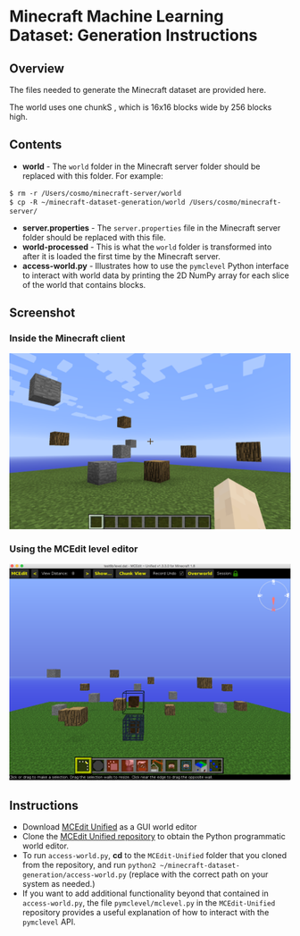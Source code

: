 # Minecraft Machine Learning Dataset: Generation Instructions

## Overview
The files needed to generate the Minecraft dataset are provided here.

The world uses one chunkS , which is 16x16 blocks wide by 256 blocks high.

## Contents
* **world** - The ```world``` folder in the Minecraft server folder should be replaced with this folder. For example:
```
$ rm -r /Users/cosmo/minecraft-server/world
$ cp -R ~/minecraft-dataset-generation/world /Users/cosmo/minecraft-server/
```
* **server.properties** - The ```server.properties``` file in the Minecraft server folder should be replaced with this file.
* **world-processed** - This is what the ```world``` folder is transformed into after it is loaded the first time by the Minecraft server.
* **access-world.py** - Illustrates how to use the ```pymclevel``` Python interface to interact with world data by printing the 2D NumPy array for each slice of the world that contains blocks.

## Screenshot
### Inside the Minecraft client
![Screenshot](images/screenshot.png)

### Using the MCEdit level editor
![Screenshot](images/mcedit.png)

## Instructions
* Download [MCEdit Unified](https://khroki.github.io/MCEdit-Unified/) as a GUI world editor
* Clone the [MCEdit Unified repository](https://github.com/Khroki/MCEdit-Unified) to obtain the Python programmatic world editor.
* To run ```access-world.py```, **cd** to the ```MCEdit-Unified``` folder that you cloned from the repository, and run ```python2 ~/minecraft-dataset-generation/access-world.py``` (replace with the correct path on your system as needed.)
* If you want to add additional functionality beyond that contained in ```access-world.py```, the file ```pymclevel/mclevel.py``` in the ```MCEdit-Unified``` repository provides a useful explanation of how to interact with the ```pymclevel``` API.

